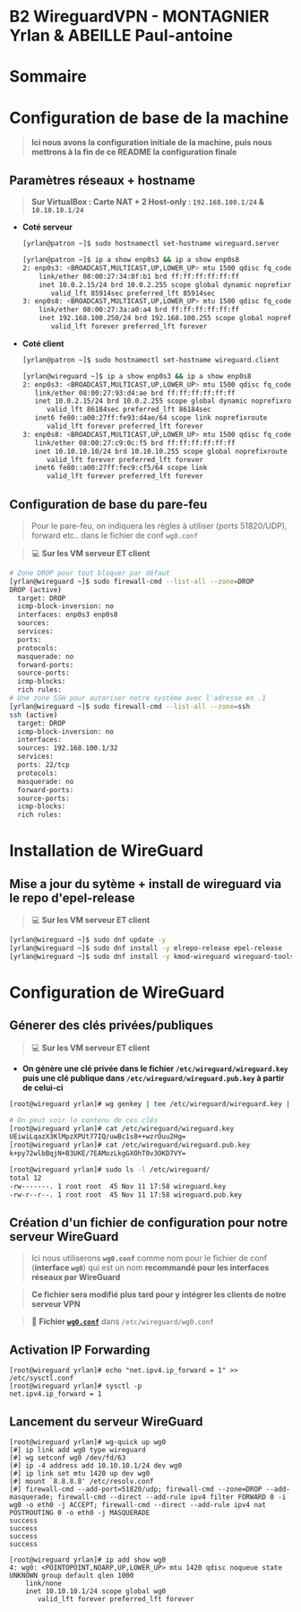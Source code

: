 # B2 WireguardVPN - MONTAGNIER Yrlan & ABEILLE Paul-antoine
# **Sommaire**

# **Configuration de base de la machine**

> **Ici nous avons la configuration initiale de la machine, puis nous mettrons à la fin de ce README la configuration finale**

## Paramètres réseaux + hostname

> **Sur VirtualBox : Carte NAT + 2 Host-only : `192.168.100.1/24` & `10.10.10.1/24`**

- **Coté serveur**
    ```bash
    [yrlan@patron ~]$ sudo hostnamectl set-hostname wireguard.server

    [yrlan@patron ~]$ ip a show enp0s3 && ip a show enp0s8
    2: enp0s3: <BROADCAST,MULTICAST,UP,LOWER_UP> mtu 1500 qdisc fq_codel state UP group default qlen 1000
        link/ether 08:00:27:34:8f:b1 brd ff:ff:ff:ff:ff:ff
        inet 10.0.2.15/24 brd 10.0.2.255 scope global dynamic noprefixroute enp0s3
           valid_lft 85914sec preferred_lft 85914sec
    3: enp0s8: <BROADCAST,MULTICAST,UP,LOWER_UP> mtu 1500 qdisc fq_codel state UP group default qlen 1000
        link/ether 08:00:27:3a:a0:a4 brd ff:ff:ff:ff:ff:ff
        inet 192.168.100.250/24 brd 192.168.100.255 scope global noprefixroute enp0s8
           valid_lft forever preferred_lft forever
     ```
- **Coté client**
     ```bash
    [yrlan@patron ~]$ sudo hostnamectl set-hostname wireguard.client

    [yrlan@wireguard ~]$ ip a show enp0s3 && ip a show enp0s8
    2: enp0s3: <BROADCAST,MULTICAST,UP,LOWER_UP> mtu 1500 qdisc fq_codel state UP group default qlen 1000
        link/ether 08:00:27:93:d4:ae brd ff:ff:ff:ff:ff:ff
        inet 10.0.2.15/24 brd 10.0.2.255 scope global dynamic noprefixroute enp0s3
           valid_lft 86184sec preferred_lft 86184sec
        inet6 fe80::a00:27ff:fe93:d4ae/64 scope link noprefixroute
           valid_lft forever preferred_lft forever
    3: enp0s8: <BROADCAST,MULTICAST,UP,LOWER_UP> mtu 1500 qdisc fq_codel state UP group default qlen 1000
        link/ether 08:00:27:c9:0c:f5 brd ff:ff:ff:ff:ff:ff
        inet 10.10.10.10/24 brd 10.10.10.255 scope global noprefixroute enp0s8
           valid_lft forever preferred_lft forever
        inet6 fe80::a00:27ff:fec9:cf5/64 scope link
           valid_lft forever preferred_lft forever
    ```

## Configuration de base du pare-feu

> Pour le pare-feu, on indiquera les règles à utiliser (ports 51820/UDP), forward etc.. dans le fichier de conf `wg0.conf`

> :computer: **Sur les VM serveur ET client**
```bash
# Zone DROP pour tout bloquer par défaut
[yrlan@wireguard ~]$ sudo firewall-cmd --list-all --zone=DROP
DROP (active)
  target: DROP
  icmp-block-inversion: no
  interfaces: enp0s3 enp0s8
  sources:
  services:
  ports:
  protocols:
  masquerade: no
  forward-ports:
  source-ports:
  icmp-blocks:
  rich rules:
# Une zone SSH pour autoriser notre système avec l'adresse en .1
[yrlan@wireguard ~]$ sudo firewall-cmd --list-all --zone=ssh
ssh (active)
  target: DROP
  icmp-block-inversion: no
  interfaces:
  sources: 192.168.100.1/32
  services:
  ports: 22/tcp
  protocols:
  masquerade: no
  forward-ports:
  source-ports:
  icmp-blocks:
  rich rules:
```

# **Installation de WireGuard**
## Mise a jour du sytème + install de wireguard via le repo d'epel-release

> :computer: **Sur les VM serveur ET client**
```bash
[yrlan@wireguard ~]$ sudo dnf update -y
[yrlan@wireguard ~]$ sudo dnf install -y elrepo-release epel-release
[yrlan@wireguard ~]$ sudo dnf install -y kmod-wireguard wireguard-tools
```

# **Configuration de WireGuard**
## Génerer des clés privées/publiques

> :computer: **Sur les VM serveur ET client**
- **On génère une clé privée dans le fichier `/etc/wireguard/wireguard.key` puis une clé publique dans `/etc/wireguard/wireguard.pub.key` à partir de celui-ci**
```bash
[root@wireguard yrlan]# wg genkey | tee /etc/wireguard/wireguard.key | wg pubkey > /etc/wireguard/wireguard.pub.key

# On peut voir le contenu de ces clés
[root@wireguard yrlan]# cat /etc/wireguard/wireguard.key
UEiwiLqazX3KlMpzXPUt77IQ/uwBc1s8++wzrOuu2Hg=
[root@wireguard yrlan]# cat /etc/wireguard/wireguard.pub.key
k+py72wlbBqjN+B3UKE/7EAMozLkgGXOhT0v3OKD7VY=

[root@wireguard yrlan]# sudo ls -l /etc/wireguard/
total 12
-rw-------. 1 root root  45 Nov 11 17:58 wireguard.key
-rw-r--r--. 1 root root  45 Nov 11 17:58 wireguard.pub.key
```

## Création d'un fichier de configuration pour notre serveur WireGuard

> Ici nous utiliserons **`wg0.conf`** comme nom pour le fichier de conf (**interface `wg0`**) qui est un nom **recommandé pour les interfaces réseaux par WireGuard**

> **Ce fichier sera modifié plus tard pour y intégrer les clients de notre serveur VPN**

> :file_folder:	 **Fichier [`wg0.conf`](./conf/wg0.conf)** dans `/etc/wireguard/wg0.conf`

## Activation IP Forwarding
```
[root@wireguard yrlan]# echo "net.ipv4.ip_forward = 1" >> /etc/sysctl.conf
[root@wireguard yrlan]# sysctl -p
net.ipv4.ip_forward = 1
```

## Lancement du serveur WireGuard
```
[root@wireguard yrlan]# wg-quick up wg0
[#] ip link add wg0 type wireguard
[#] wg setconf wg0 /dev/fd/63
[#] ip -4 address add 10.10.10.1/24 dev wg0
[#] ip link set mtu 1420 up dev wg0
[#] mount `8.8.8.8' /etc/resolv.conf
[#] firewall-cmd --add-port=51820/udp; firewall-cmd --zone=DROP --add-masquerade; firewall-cmd --direct --add-rule ipv4 filter FORWARD 0 -i wg0 -o eth0 -j ACCEPT; firewall-cmd --direct --add-rule ipv4 nat POSTROUTING 0 -o eth0 -j MASQUERADE
success
success
success
success

[root@wireguard yrlan]# ip add show wg0
4: wg0: <POINTOPOINT,NOARP,UP,LOWER_UP> mtu 1420 qdisc noqueue state UNKNOWN group default qlen 1000
    link/none
    inet 10.10.10.1/24 scope global wg0
       valid_lft forever preferred_lft forever
```
